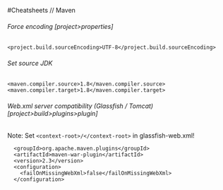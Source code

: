 #Cheatsheets // Maven

###### Force encoding [project>properties]

    <project.build.sourceEncoding>UTF-8</project.build.sourceEncoding>

###### Set source JDK

    <maven.compiler.source>1.8</maven.compiler.source>
    <maven.compiler.target>1.8</maven.compiler.target>
    
###### Web.xml server compatibility (Glassfish / Tomcat) [project>build>plugins>plugin]
Note: Set <code>\<context-root>/\</context-root></code> in glassfish-web.xml!

	  <groupId>org.apache.maven.plugins</groupId>
	  <artifactId>maven-war-plugin</artifactId>
	  <version>2.3</version>
	  <configuration>
	    <failOnMissingWebXml>false</failOnMissingWebXml>
	  </configuration>
	  
